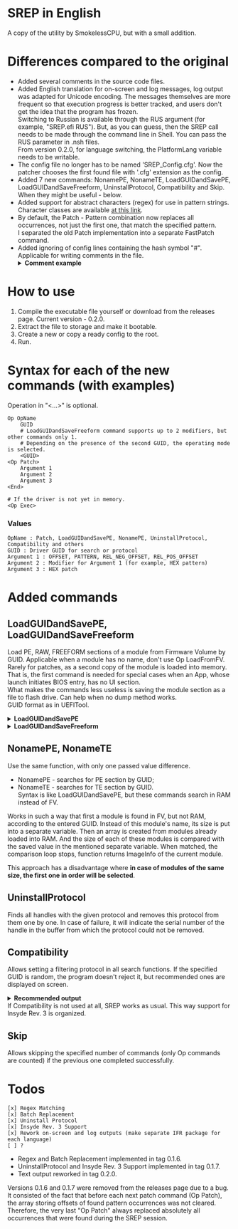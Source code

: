 # SREP in English
A copy of the utility by SmokelessCPU, but with a small addition.

# Differences compared to the original
* Added several comments in the source code files.
* Added English translation for on-screen and log messages, log output was adapted for Unicode encoding. The messages themselves are more frequent so that execution progress is better tracked, and users don't get the idea that the program has frozen.
  </br>Switching to Russian is available through the RUS argument (for example, "SREP.efi RUS"). But, as you can guess, then the SREP call needs to be made through the command line in Shell. You can pass the RUS parameter in .nsh files.
  </br>From version 0.2.0, for language switching, the PlatformLang variable needs to be writable.
* The config file no longer has to be named 'SREP_Config.cfg'. Now the patcher chooses the first found file with '.cfg' extension as the config.
* Added 7 new commands: NonamePE, NonameTE, LoadGUIDandSavePE, LoadGUIDandSaveFreeform, UninstallProtocol, Compatibility and Skip.
  </br>When they might be useful - below.
* Added support for abstract characters (regex) for use in pattern strings. Character classes are available [at this link](https://gist.github.com/kaigouthro/e8bad6a2c8df6ff13b8716027a172dc0#3-character-types).
* By default, the Patch - Pattern combination now replaces all occurrences, not just the first one, that match the specified pattern.
  </br>I separated the old Patch implementation into a separate FastPatch command.
* Added ignoring of config lines containing the hash symbol "#". Applicable for writing comments in the file.
  <details>
  <summary><strong>Comment example</strong></summary>
  # Here we choose FilterProtocol</br>
  Op Compatibility</br>
  389F751F-1838-4388-8390-CD8154BD27F8</br>
  </details>

# How to use
1. Compile the executable file yourself or download from the releases page. Current version - 0.2.0.
2. Extract the file to storage and make it bootable.
3. Create a new or copy a ready config to the root.
4. Run.

# Syntax for each of the new commands (with examples)
Operation in "<...>" is optional.

    Op OpName
        GUID
        # LoadGUIDandSaveFreeform command supports up to 2 modifiers, but other commands only 1.
        # Depending on the presence of the second GUID, the operating mode is selected.
        <GUID>
    <Op Patch>
        Argument 1
        Argument 2
        Argument 3
    <End>
    
    # If the driver is not yet in memory.
    <Op Exec>

### Values

    OpName : Patch, LoadGUIDandSavePE, NonamePE, UninstallProtocol, Compatibility and others
    GUID : Driver GUID for search or protocol
    Argument 1 : OFFSET, PATTERN, REL_NEG_OFFSET, REL_POS_OFFSET
    Argument 2 : Modifier for Argument 1 (for example, HEX pattern)
    Argument 3 : HEX patch
    
# Added commands
## LoadGUIDandSavePE, LoadGUIDandSaveFreeform
Load PE, RAW, FREEFORM sections of a module from Firmware Volume by GUID. Applicable when a module has no name, don't use Op LoadFromFV. Rarely for patches, as a second copy of the module is loaded into memory.
</br>That is, the first command is needed for special cases when an App, whose launch initiates BIOS entry, has no UI section.
</br>What makes the commands less useless is saving the module section as a file to flash drive. Can help when no dump method works.
</br>GUID format as in UEFITool.
  <details>
  <summary><strong>LoadGUIDandSavePE</strong></summary>
    
  ```
  Op LoadGUIDandSavePE
  
  # This is SetupUtility
  FE3542FE-C1D3-4EF8-657C-8048606FF670
  ```

  </details>
  <details>
  <summary><strong>LoadGUIDandSaveFreeform</strong></summary>
    
  ```
  Op LoadGUIDandSaveFreeform
  
  # This is SmallLogo with section subtype RAW. GUID from File.
  63819805-67BB-46EF-AA8D-1524A19A01E4


  Op LoadGUIDandSaveFreeform
  
  # This is setupdata. Section subtype FREEFORM has its own GUID, it also needs to be specified, even if they are the same.
  FE612B72-203C-47B1-8560-A66D946EB371
  FE612B72-203C-47B1-8560-A66D946EB371
  ```

  </details>

## NonamePE, NonameTE
Use the same function, with only one passed value difference.

* NonamePE - searches for PE section by GUID;
* NonameTE - searches for TE section by GUID.
</br>Syntax is like LoadGUIDandSavePE, but these commands search in RAM instead of FV.

Works in such a way that first a module is found in FV, but not RAM, according to the entered GUID. Instead of this module's name, its size is put into a separate variable. Then an array is created from modules already loaded into RAM. And the size of each of these modules is compared with the saved value in the mentioned separate variable. When matched, the comparison loop stops, function returns ImageInfo of the current module.

This approach has a disadvantage where **in case of modules of the same size, the first one in order will be selected**.

## UninstallProtocol
Finds all handles with the given protocol and removes this protocol from them one by one.
In case of failure, it will indicate the serial number of the handle in the buffer from which the protocol could not be removed.

## Compatibility
Allows setting a filtering protocol in all search functions. If the specified GUID is random, the program doesn't reject it, but recommended ones are displayed on screen.
<details>
<summary><strong>Recommended output</strong></summary>
  
```
Recommended protocols are:
EFI_FIRMWARE_VOLUME_PROTOCOL_GUID(good for HP Insyde Rev.3)
389F751F-1838-4388-8390-CD8154BD27F8
 
EFI_LEGACY_BIOS_PROTOCOL_GUID(good for Aptio 4, Insyde Rev.3)
DB9A1E3D-45CB-4ABB-853B-E5387FDB2E2D
```

</details>
If Compatibility is not used at all, SREP works as usual. This way support for Insyde Rev. 3 is organized.

## Skip
Allows skipping the specified number of commands (only Op commands are counted) if the previous one completed successfully.

# Todos

    [x] Regex Matching
    [x] Batch Replacement
    [x] Uninstall Protocol
    [x] Insyde Rev. 3 Support
    [x] Rework on-screen and log outputs (make separate IFR package for each language)
    [ ] ?

* Regex and Batch Replacement implemented in tag 0.1.6.
* UninstallProtocol and Insyde Rev. 3 Support implemented in tag 0.1.7.
* Text output reworked in tag 0.2.0.

Versions 0.1.6 and 0.1.7 were removed from the releases page due to a bug. It consisted of the fact that before each next patch command (Op Patch), the array storing offsets of found pattern occurrences was not cleared. Therefore, the very last "Op Patch" always replaced absolutely all occurrences that were found during the SREP session.